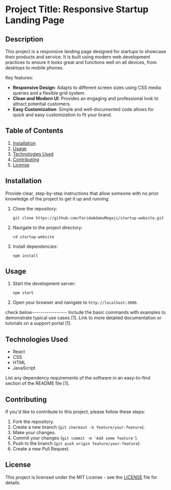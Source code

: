 # Project Title: Responsive Startup Landing Page

## Description

This project is a responsive landing page designed for startups to showcase their products and service. It is built using modern web development practices to ensure it looks great and functions well on all devices, from desktops to mobile phones.

Key features:

-   **Responsive Design**: Adapts to different screen sizes using CSS media queries and a flexible grid system.
-   **Clean and Modern UI**: Provides an engaging and professional look to attract potential customers.
-   **Easy Customization**: Simple and well-documented code allows for quick and easy customization to fit your brand.

## Table of Contents

1.  [Installation](#installation)
2.  [Usage](#usage)
3.  [Technologies Used](#technologies-used)
4.  [Contributing](#contributing)
5.  [License](#license)

## Installation

Provide clear, step-by-step instructions that allow someone with no prior knowledge of the project to get it up and running.

1.  Clone the repository:

    ```
    git clone https://github.com/FaridaAdamuMagaji/startup-website.git 
    ```
2.  Navigate to the project directory:

    ```
    cd startup-website
    ```
3.  Install dependencies:

    ```
    npm install
    ```

## Usage

1.  Start the development server:

    ```
    npm start
    ```
2.  Open your browser and navigate to `http://localhost:3000`.


check below-----------------
Include the basic commands with examples to demonstrate typical use cases [1]. Link to more detailed documentation or tutorials on a support portal [1].

## Technologies Used

-   React
-   CSS
-   HTML
-   JavaScript

List any dependency requirements of the software in an easy-to-find section of the README file [1].

## Contributing

If you'd like to contribute to this project, please follow these steps:

1.  Fork the repository.
2.  Create a new branch (`git checkout -b feature/your-feature`).
3.  Make your changes.
4.  Commit your changes (`git commit -m 'Add some feature'`).
5.  Push to the branch (`git push origin feature/your-feature`).
6.  Create a new Pull Request.

## License

This project is licensed under the MIT License - see the [LICENSE](LICENSE) file for details.

